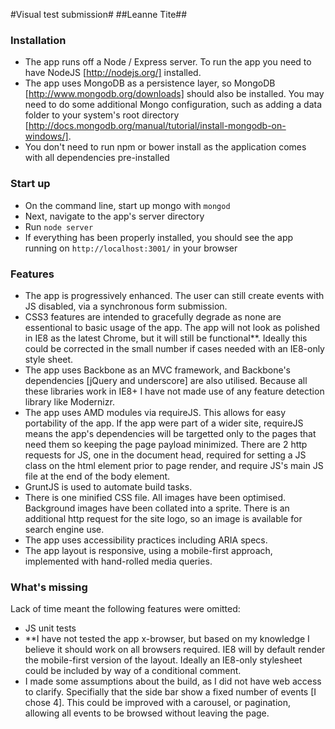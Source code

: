 #Visual test submission#
##Leanne Tite##

### Installation ###
- The app runs off a Node / Express server. To run the app you need to have NodeJS [http://nodejs.org/] installed.
- The app uses MongoDB as a persistence layer, so MongoDB [http://www.mongodb.org/downloads] should also be installed. You may need to do some additional Mongo configuration, such as adding a data folder to your system's root directory [http://docs.mongodb.org/manual/tutorial/install-mongodb-on-windows/].
- You don't need to run npm or bower install as the application comes with all dependencies pre-installed


### Start up ###
- On the command line, start up mongo with ```mongod```
- Next, navigate to the app's server directory
- Run ```node server```
- If everything has been properly installed, you should see the app running on ```http://localhost:3001/``` in your browser


### Features ###
- The app is progressively enhanced. The user can still create events with JS disabled, via a synchronous form submission.
- CSS3 features are intended to gracefully degrade as none are essentional to basic usage of the app. The app will not look as polished in IE8 as the latest Chrome, but it will still be functional**. Ideally this could be corrected in the small number if cases needed with an IE8-only style sheet.
- The app uses Backbone as an MVC framework, and Backbone's dependencies [jQuery and underscore] are also utilised. Because all these libraries work in IE8+ I have not made use of any feature detection library like Modernizr.
- The app uses AMD modules via requireJS. This allows for easy portability of the app. If the app were part of a wider site, requireJS means the app's dependencies will be targetted only to the pages that need them so keeping the page payload minimized. There are 2 http requests for JS, one in the document head, required for setting a JS class on the html element prior to page render, and require JS's main JS file at the end of the body element.
- GruntJS is used to automate build tasks.
- There is one minified CSS file. All images have been optimised. Background images have been collated into a sprite. There is an additional http request for the site logo, so an image is available for search engine use.
- The app uses accessibility practices including ARIA specs.
- The app layout is responsive, using a mobile-first approach, implemented with hand-rolled media queries.

### What's missing ###
Lack of time meant the following features were omitted:
- JS unit tests
- **I have not tested the app x-browser, but based on my knowledge I believe it should work on all browsers required. IE8 will by default render the mobile-first version of the layout. Ideally an IE8-only stylesheet could be included by way of a conditional comment.
- I made some assumptions about the build, as I did not have web access to clarify. Specifially that the side bar show a fixed number of events [I chose 4]. This could be improved with a carousel, or pagination, allowing all events to be browsed without leaving the page.

